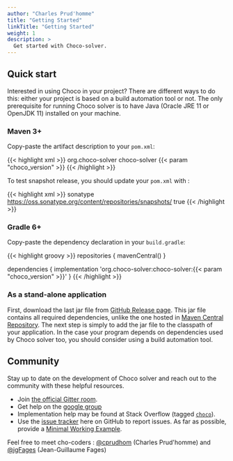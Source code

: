 ```yaml
---
author: "Charles Prud'homme"
title: "Getting Started"
linkTitle: "Getting Started"
weight: 1
description: >
  Get started with Choco-solver.
---
```

## Quick start

Interested in using Choco in your project?
There are different ways to do this: either your project is based on a build automation tool or not.
The only prerequisite for running Choco solver is to have Java (Oracle JRE 11 or OpenJDK 11) installed on your machine. 

### Maven 3+

Copy-paste the artifact description to your `pom.xml`:

{{< highlight xml >}}
<dependency>
   <groupId>org.choco-solver</groupId>
   <artifactId>choco-solver</artifactId>
   <version>{{< param "choco_version" >}}</version>
</dependency>
{{< /highlight >}}

To test snapshot release, you should update your `pom.xml` with :

{{< highlight xml >}}
<repository>
    <id>sonatype</id>
    <url>https://oss.sonatype.org/content/repositories/snapshots/</url>
    <snapshots>
        <enabled>true</enabled>
    </snapshots>
</repository>
{{< /highlight >}}

### Gradle 6+

Copy-paste the dependency declaration in your `build.gradle`:

{{< highlight groovy >}}
repositories {
    mavenCentral()
}

dependencies {
    implementation 'org.choco-solver:choco-solver:{{< param "choco_version" >}}'
}
{{< /highlight >}}

### As a stand-alone application

First, download the last jar file from [GitHub Release page](https://github.com/chocoteam/choco-solver/releases/latest).
This jar file contains all required dependencies, unlike the one hosted in [Maven Central Repository](https://maven-badges.herokuapp.com/maven-central/org.choco-solver/choco-solver).
The next step is simply to add the jar file to the classpath of your application.
In the case your program depends on dependencies used by Choco solver too, you should consider using a build automation tool.


## Community

Stay up to date on the development of Choco solver and reach out to the community with these helpful resources.

- Join [the official Gitter room](https://gitter.im/chocoteam/choco-solver#).
- Get help on the [google group](https://groups.google.com/forum/#!forum/choco-solver)
- Implementation help may be found at Stack Overflow (tagged [`choco`](https://stackoverflow.com/questions/tagged/choco)).
- Use the [issue tracker](https://github.com/chocoteam/choco-solver/issues) here on GitHub to report issues. As far as possible, provide a [Minimal Working Example](https://en.wikipedia.org/wiki/Minimal_Working_Example).


Feel free to meet cho-coders : [@cprudhom](https://github.com/cprudhom) (Charles Prud'homme) and [@jgFages](https://github.com/jgFages) (Jean-Guillaume Fages) 

